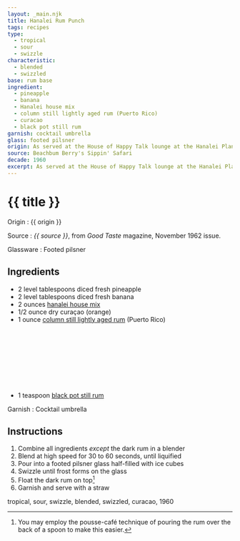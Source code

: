 ```yaml
---
layout: _main.njk
title: Hanalei Rum Punch
tags: recipes
type:
  - tropical
  - sour
  - swizzle
characteristic:
  - blended
  - swizzled
base: rum base
ingredient:
  - pineapple
  - banana
  - Hanalei house mix
  - column still lightly aged rum (Puerto Rico)
  - curacao
  - black pot still rum
garnish: cocktail umbrella
glass: footed pilsner
origin: As served at the House of Happy Talk lounge at the Hanalei Plantation resort, Kauai, Hawaii, in the early 1960s, and printed <cite>Good Taste</cite>,the official publication of the California Bartenders Guild.
source: Beachbum Berry's Sippin' Safari
decade: 1960
excerpt: As served at the House of Happy Talk lounge at the Hanalei Plantation resort, Kauai, Hawaii, in the early 1960s, and printed <cite>Good Taste</cite>,the official publication of the California Bartenders Guild.
---
```

<!-- markdownlint-disable MD025 -->
# {{ title }}
<!-- markdownlint-enable MD025 -->

Origin
  : {{ origin }}

Source
  : <cite><span data-pagefind-filter="Source">{{ source }}</span></cite>, from <span data-pagefind-filter="Source"><cite>Good Taste</cite> magazine</span>, November 1962 issue.

Glassware
  : <span data-pagefind-filter="Glassware">Footed pilsner</span>

## Ingredients

* 2 level tablespoons diced fresh pineapple
* 2 level tablespoons diced fresh banana
* 2 ounces [hanalei house mix](/mixes/hanalei-house-mix/)
* 1/2 ounce dry curaçao (orange)
* 1 ounce [column still lightly aged rum](/rums/07-rum-column-still-lightly-aged/) (Puerto Rico)<icon-l space="1em" label="(4)"><span class="with-icon"><svg class="icon"><use href="/assets/images/icons/circle-4.svg#circle-4"></use></svg></span></icon-l>
* 1 teaspoon [black pot still rum](/rums/10-rum-black-pot-still/)

Garnish
  : <span data-pagefind-filter="Garnish">Cocktail umbrella</span>

## Instructions

1. Combine all ingredients *except* the dark rum in a blender
2. Blend at high speed for 30 to 60 seconds, until liquified
3. Pour into a footed pilsner glass half-filled with ice cubes
4. Swizzle until frost forms on the glass
5. Float the dark rum on top[^1]
6. Garnish and serve with a straw

[^1]: You may employ the pousse-café technique of pouring the rum over the back of a spoon to make this easier.

<div
  class="sr-only"
  data-cat[0]="Drink"
  data-type[0]="Tropical"
  data-type[1]="Sour"
  data-type[2]="Swizzle"
  data-char[0]="Blended"
  data-char[1]="Swizzled"
  data-base[0]="Rum/Cane spirits"
  data-ingredient[0]="Pineapple, diced"
  data-ingredient[1]="Banana, diced"
  data-ingredient[2]="Column still aged rum [4]"
  data-ingredient[3]="Column still aged rum (Puerto Rico) [4]"
  data-ingredient[4]="Curaçao, orange"
  data-ingredient[5]="Curaçao, dry"
  data-ingredient[6]="Black pot still rum"
  data-ingredient[7]="Hanalei house mix"
  data-origin[0]="House of Happy Talk, Hanalei Plantation, Kauai"
  data-decade[0]="1960"
  data-pagefind-filter="
    Category[data-cat[0]],
    Type[data-type[0]],
    Type[data-type[1]],
    Type[data-type[2]],
    Characteristic[data-char[0]],
    Characteristic[data-char[1]],
    Base[data-base[0]],
    Ingredient[data-ingredient[0]],
    Ingredient[data-ingredient[1]],
    Ingredient[data-ingredient[2]],
    Ingredient[data-ingredient[3]],
    Ingredient[data-ingredient[4]],
    Ingredient[data-ingredient[5]],
    Ingredient[data-ingredient[6]],
    Ingredient[data-ingredient[7]],
    Pantry[data-ingredient[0]],
    Pantry[data-ingredient[1]],
    Liquor[data-ingredient[2]],
    Liquor[data-ingredient[3]],
    Liquor[data-ingredient[4]],
    Liquor[data-ingredient[5]],
    Liquor[data-ingredient[6]],
    Preparation[data-ingredient[7]],
    Origin[data-origin[0]],
    Decade[data-decade[0]]
  "
>
</div>

<div class="keywords" aria-hidden>tropical, sour, swizzle, blended, swizzled, curacao, 1960</div>
